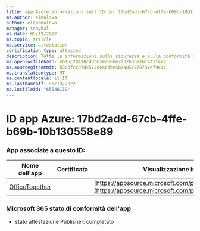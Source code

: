 ```yaml
---
title: app Azure informazioni sull'ID per 17bd2add-67cb-4ffe-b69b-10b130558e89
ms.author: elmalova
author: elenamalova
manager: tonybal
ms.date: 05/19/2022
ms.topic: article
ms.service: attestation
certification_type: attested
description: Tutte le informazioni sulla sicurezza e sulla conformità disponibili per 17bd2add-67cb-4ffe-b69b-10b130558e89.
ms.openlocfilehash: eb15c20498cddb62ea60be7a32b36716f4f1f4a2
ms.sourcegitcommit: b363fcc87dc5720eaddbe567a857270732ef9e1c
ms.translationtype: MT
ms.contentlocale: it-IT
ms.lasthandoff: 05/19/2022
ms.locfileid: "65546139"
---
```

# <a name="azure-app-id-17bd2add-67cb-4ffe-b69b-10b130558e89"></a>ID app Azure: 17bd2add-67cb-4ffe-b69b-10b130558e89


### <a name="apps-associated-with-this-id"></a>App associate a questo ID:
| **Nome dell'app** | **Certificata** | **Visualizzazione in AppSource** |
|--------------|---------------|-----------------------|
| [OfficeTogether](../forward/WA200003767.md) |  | [https://appsource.microsoft.com/product/office/WA200003767](https://appsource.microsoft.com/product/office/WA200003767) |

### <a name="microsoft-365-app-compliance-status"></a>Microsoft 365 stato di conformità dell'app
- stato attestazione Publisher: completato
